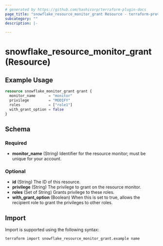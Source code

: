```yaml
---
# generated by https://github.com/hashicorp/terraform-plugin-docs
page_title: "snowflake_resource_monitor_grant Resource - terraform-provider-snowflake"
subcategory: ""
description: |-
  
---
```


# snowflake_resource_monitor_grant (Resource)



## Example Usage

```terraform
resource snowflake_monitor_grant grant {
  monitor_name      = "monitor"
  privilege         = "MODIFY"
  roles             = ["role1"]
  with_grant_option = false
}
```

<!-- schema generated by tfplugindocs -->
## Schema

### Required

- **monitor_name** (String) Identifier for the resource monitor; must be unique for your account.

### Optional

- **id** (String) The ID of this resource.
- **privilege** (String) The privilege to grant on the resource monitor.
- **roles** (Set of String) Grants privilege to these roles.
- **with_grant_option** (Boolean) When this is set to true, allows the recipient role to grant the privileges to other roles.

## Import

Import is supported using the following syntax:

```shell
terraform import snowflake_resource_monitor_grant.example name
```
